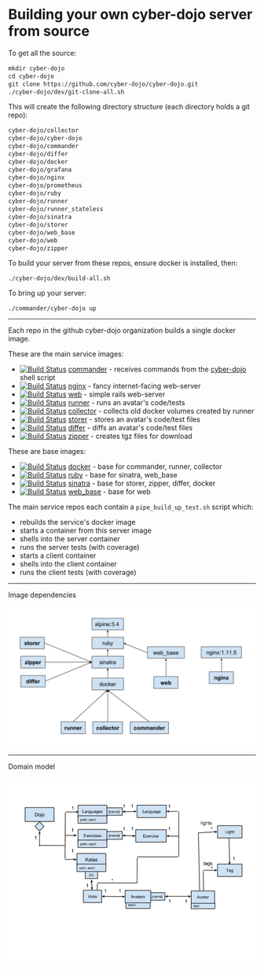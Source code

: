 
# Building your own cyber-dojo server from source

To get all the source:

```
mkdir cyber-dojo
cd cyber-dojo
git clone https://github.com/cyber-dojo/cyber-dojo.git
./cyber-dojo/dev/git-clone-all.sh
```

This will create the following directory structure (each directory holds a git repo):

```
cyber-dojo/collector
cyber-dojo/cyber-dojo
cyber-dojo/commander
cyber-dojo/differ
cyber-dojo/docker
cyber-dojo/grafana
cyber-dojo/nginx
cyber-dojo/prometheus
cyber-dojo/ruby
cyber-dojo/runner
cyber-dojo/runner_stateless
cyber-dojo/sinatra
cyber-dojo/storer
cyber-dojo/web_base
cyber-dojo/web
cyber-dojo/zipper
```

To build your server from these repos, ensure docker is installed, then:

```
./cyber-dojo/dev/build-all.sh
```

To bring up your server:

```
./commander/cyber-dojo up
```

- - - -

Each repo in the github cyber-dojo organization builds a single docker image.

These are the main service images:
  * [![Build Status](https://travis-ci.org/cyber-dojo/commander.svg?branch=master)](https://travis-ci.org/cyber-dojo/commander) [commander](https://github.com/cyber-dojo/commander) - receives commands from the [cyber-dojo](https://github.com/cyber-dojo/commander/blob/master/cyber-dojo) shell script
  * [![Build Status](https://travis-ci.org/cyber-dojo/nginx.svg?branch=master)](https://travis-ci.org/cyber-dojo/nginx) [nginx](https://github.com/cyber-dojo/nginx) - fancy internet-facing web-server
  * [![Build Status](https://travis-ci.org/cyber-dojo/web.svg?branch=master)](https://travis-ci.org/cyber-dojo/web) [web](https://github.com/cyber-dojo/web) - simple rails web-server
  * [![Build Status](https://travis-ci.org/cyber-dojo/runner.svg?branch=master)](https://travis-ci.org/cyber-dojo/runner) [runner](https://github.com/cyber-dojo/runner) - runs an avatar's code/tests
  * [![Build Status](https://travis-ci.org/cyber-dojo/collector.svg?branch=master)](https://travis-ci.org/cyber-dojo/collector) [collector](https://github.com/cyber-dojo/collector) - collects old docker volumes created by runner
  * [![Build Status](https://travis-ci.org/cyber-dojo/storer.svg?branch=master)](https://travis-ci.org/cyber-dojo/storer) [storer](https://github.com/cyber-dojo/storer) - stores an avatar's code/test files
  * [![Build Status](https://travis-ci.org/cyber-dojo/differ.svg?branch=master)](https://travis-ci.org/cyber-dojo/differ) [differ](https://github.com/cyber-dojo/differ) - diffs an avatar's code/test files
  * [![Build Status](https://travis-ci.org/cyber-dojo/zipper.svg?branch=master)](https://travis-ci.org/cyber-dojo/zipper) [zipper](https://github.com/cyber-dojo/zipper) - creates tgz files for download

These are base images:
  * [![Build Status](https://travis-ci.org/cyber-dojo/docker.svg?branch=master)](https://travis-ci.org/cyber-dojo/docker) [docker](https://github.com/cyber-dojo/docker) - base for commander, runner, collector
  * [![Build Status](https://travis-ci.org/cyber-dojo/ruby.svg?branch=master)](https://travis-ci.org/cyber-dojo/ruby) [ruby](https://github.com/cyber-dojo/ruby) - base for sinatra, web_base
  * [![Build Status](https://travis-ci.org/cyber-dojo/sinatra.svg?branch=master)](https://travis-ci.org/cyber-dojo/sinatra) [sinatra](https://github.com/cyber-dojo/sinatra) - base for storer, zipper, differ, docker
  * [![Build Status](https://travis-ci.org/cyber-dojo/web_base.svg?branch=master)](https://travis-ci.org/cyber-dojo/web_base) [web_base](https://github.com/cyber-dojo/web_base) - base for web

The main service repos each contain a `pipe_build_up_test.sh` script which:
- rebuilds the service's docker image
- starts a container from this server image
- shells into the server container
- runs the server tests (with coverage)
- starts a client container
- shells into the client container
- runs the client tests (with coverage)

- - - -

Image dependencies

![Image Dependency Graph](image_dependency_graph.png?raw=true "image dependency graph")

- - - -

Domain model

![Domain model](domain_model.png?raw=true "domain model")

